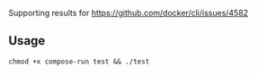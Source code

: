 Supporting results for https://github.com/docker/cli/issues/4582

## Usage
```shell
chmod +x compose-run test && ./test
```
